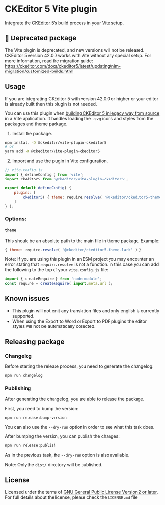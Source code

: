CKEditor 5 Vite plugin
======================

Integrate the [CKEditor 5](https://ckeditor.com)'s build process in your [Vite](https://vitejs.dev/) setup.

## 🚨 Deprecated package

The Vite plugin is deprecated, and new versions will not be released. CKEditor 5 version 42.0.0 works with Vite without any special setup. For more information, read the migration guide: https://ckeditor.com/docs/ckeditor5/latest/updating/nim-migration/customized-builds.html

## Usage

If you are integrating CKEditor 5 with version 42.0.0 or higher or your editor is already built then this plugin is not needed.

You can use this plugin when [building CKEditor 5 in legacy way from source](https://ckeditor.com/docs/ckeditor5/latest/installation/advanced/alternative-setups/integrating-from-source.html) in a Vite application. It handles loading the `.svg` icons and styles from the packages and theme package. 

1. Install the package.
```bash
npm install -D @ckeditor/vite-plugin-ckeditor5
# or
yarn add -D @ckeditor/vite-plugin-ckeditor5
```

2. Import and use the plugin in Vite configuration.
```js
// vite.config.js
import { defineConfig } from 'vite';
import ckeditor5 from '@ckeditor/vite-plugin-ckeditor5';

export default defineConfig( {
	plugins: [
		ckeditor5( { theme: require.resolve( '@ckeditor/ckeditor5-theme-lark' ) } )
	]
} );
```

### Options:

#### `theme`

This should be an absolute path to the main file in theme package. Example:

```js
{ theme: require.resolve( '@ckeditor/ckeditor5-theme-lark' ) }
```

Note: If you are using this plugin in an ESM project you may encounter an error stating that `require.resolve` is not a function. In this case you can add the following to the top of your `vite.config.js` file:

```js
import { createRequire } from 'node:module';
const require = createRequire( import.meta.url );
```

## Known issues

- This plugin will not emit any translation files and only english is currently supported.
- When using the Export to Word or Export to PDF plugins the editor styles will not be automatically collected.

## Releasing package

### Changelog

Before starting the release process, you need to generate the changelog:

```bash
npm run changelog
```

### Publishing

After generating the changelog, you are able to release the package.

First, you need to bump the version:

```bash
npm run release:bump-version
```

You can also use the `--dry-run` option in order to see what this task does.

After bumping the version, you can publish the changes:

```bash
npm run release:publish
```

As in the previous task, the `--dry-run` option is also available.

Note: Only the `dist/` directory will be published.

## License

Licensed under the terms of [GNU General Public License Version 2 or later](http://www.gnu.org/licenses/gpl.html). For full details about the license, please check the `LICENSE.md` file.
